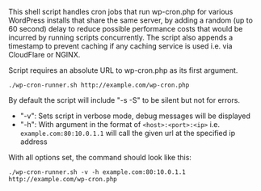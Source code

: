 This shell script handles cron jobs that run wp-cron.php for various WordPress installs that share the same server, by adding a random (up to 60 second) delay to reduce possible performance costs that would be incurred by running scripts concurrently. The script also appends a timestamp to prevent caching if any caching service is used i.e. via CloudFlare or NGINX.

Script requires an absolute URL to wp-cron.php as its first argument. 

```
./wp-cron-runner.sh http://example.com/wp-cron.php
```

By default the script will include "-s -S" to be silent but not for errors. 
* "-v": Sets script in verbose mode, debug messages will be displayed
* "-h": With argument in the format of ```<host>:<port>:<ip>``` i.e. ```example.com:80:10.0.1.1``` will call the given url at the specified ip address

With all options set, the command should look like this:

```
./wp-cron-runner.sh -v -h example.com:80:10.0.1.1 http://example.com/wp-cron.php
```